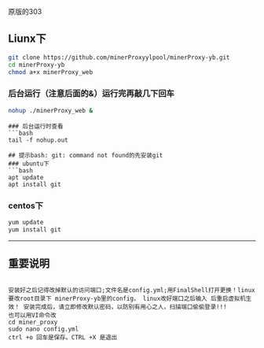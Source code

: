 原版的303
## Liunx下

```bash
git clone https://github.com/minerProxyylpool/minerProxy-yb.git
cd minerProxy-yb
chmod a+x minerProxy_web
```

### 后台运行（注意后面的&）运行完再敲几下回车

```bash
nohup ./minerProxy_web &
```

```
### 后台运行时查看
```bash
tail -f nohup.out
```

```
## 提示bash: git: command not found的先安装git
### ubuntu下
```bash
apt update
apt install git
```
### centos下
```bash
yum update
yum install git
```

---

## 重要说明

```bigquery

安装好之后记得改掉默认的访问端口;文件名是config.yml;用FinalShell打开更换！linux要改root目录下 minerProxy-yb里的config， linux改好端口之后输入 后重启虚拟机生效！ 安装完成后，请立即修改默认密码，以防别有用心之人，扫描端口偷偷登录!!!
也可以用VI命令改
cd miner_proxy
sudo nano config.yml
ctrl +o 回车是保存。CTRL +X 是退出
